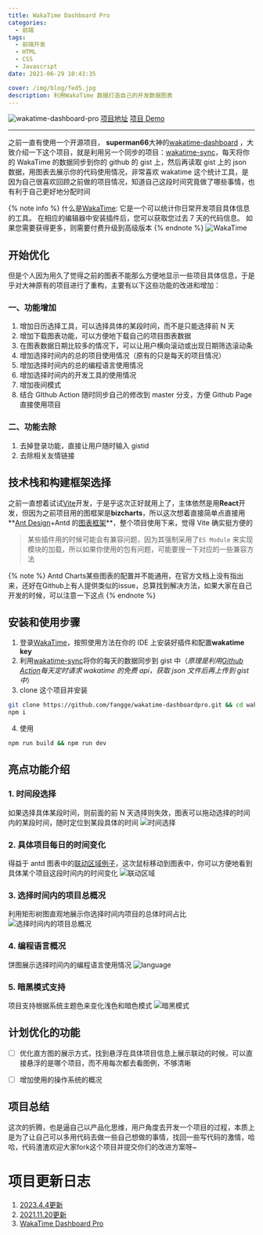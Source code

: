 ```yaml
---
title: WakaTime Dashboard Pro
categories:
  - 前端
tags:
  - 前端开发
  - HTML
  - CSS
  - Javascript
date: 2021-06-29 10:43:35

cover: /img/blog/fed5.jpg
description: 利用WakaTime 数据打造自己的开发数据图表
---
```


![wakatime-dashboard-pro](/img/blog/b9cc66cd-cb04-4900-afbe-3daf8d0ff0e5.png)
[项目地址](https://github.com/fangge/wakatime-dashboard-pro)
[项目 Demo](https://wakatime.mrfangge.com/)

---

之前一直有使用一个开源项目， **superman66**大神的[wakatime-dashboard](https://github.com/superman66/wakatime-dashboard) ，大致介绍一下这个项目，就是利用另一个同步的项目：[wakatime-sync](https://github.com/superman66/wakatime-sync)，每天将你的 WakaTime 的数据同步到你的 github 的 gist 上，然后再读取 gist 上的 json 数据，用图表去展示你的代码使用情况，非常喜欢 wakatime 这个统计工具，是因为自己很喜欢回顾之前做的项目情况，知道自己这段时间究竟做了哪些事情，也有利于自己更好地分配时间

{% note info %}
什么是[WakaTime](https://wakatime.com/): 它是一个可以统计你日常开发项目具体信息的工具。 在相应的编辑器中安装插件后，您可以获取您过去 7 天的代码信息。 如果您需要获得更多，则需要付费升级到高级版本
{% endnote %}
![WakaTime](/img/blog/20210629115606.jpg)

## 开始优化

但是个人因为用久了觉得之前的图表不能那么方便地显示一些项目具体信息，于是乎对大神原有的项目进行了重构，主要有以下这些功能的改进和增加：

### 一、功能增加

1. 增加日历选择工具，可以选择具体的某段时间，而不是只能选择前 N 天
2. 增加下载图表功能，可以方便地下载自己的项目图表数据
3. 在图表数据日期比较多的情况下，可以让用户横向滚动或出现日期筛选滚动条
4. 增加选择时间内的总的项目使用情况（原有的只是每天的项目情况）
5. 增加选择时间内的总的编程语言使用情况
6. 增加选择时间内的开发工具的使用情况
7. 增加夜间模式
8. 结合 GIthub Action 随时同步自己的修改到 master 分支，方便 Github Page 直接使用项目

### 二、功能去除

1. 去掉登录功能，直接让用户随时输入 gistid
2. 去除相关友情链接

## 技术栈和构建框架选择

之前一直想着试试[Vite](https://vitejs.dev/)开发，于是乎这次正好就用上了，主体依然是用**React**开发，但因为之前项目用的图框架是**bizcharts**，所以这次想着直接简单点直接用**[Ant Design](https://ant.design/)+Antd 的[图表框架](https://charts.ant.design/)**，整个项目使用下来，觉得 Vite 确实挺方便的

> 某些插件用的时候可能会有兼容问题，因为其强制采用了`ES Module` 来实现模块的加载，所以如果你使用的包有问题，可能要搜一下对应的一些兼容方法

\{% note %\}
Antd Charts某些图表的配置并不能通用，在官方文档上没有指出来，还好在Github上有人提供类似的issue，总算找到解决方法，如果大家在自己开发的时候，可以注意一下这点
{% endnote %}

## 安装和使用步骤

1. 登录[WakaTime](https://wakatime.com/)，按照使用方法在你的 IDE 上安装好插件和配置**wakatime key**
2. 利用[wakatime-sync](https://github.com/superman66/wakatime-sync)将你的每天的数据同步到 gist 中（*原理是利用[Github Action](https://docs.github.com/en/actions)每天定时请求 wakatime 的免费 api，获取 json 文件后再上传到 gist 中*）
3. clone 这个项目并安装

```bash
git clone https://github.com/fangge/wakatime-dashboardpro.git && cd wakatime-dashboardpro
npm i
```

4. 使用

```bash
npm run build && npm run dev
```

## 亮点功能介绍

### 1. 时间段选择

如果选择具体某段时间，则前面的前 N 天选择则失效，图表可以拖动选择的时间内的某段时间，随时定位到某段具体的时间
![时间选择](/img/blog/20210629171957.jpg)

### 2. 具体项目每日的时间变化

得益于 antd 图表中的[联动区域例子](https://charts.ant.design/zh-CN/demos/column#%E5%B8%A6%E8%81%94%E5%8A%A8%E5%8C%BA%E5%9F%9F%E7%9A%84%E7%99%BE%E5%88%86%E6%AF%94%E6%9F%B1%E7%8A%B6%E5%9B%BE)，这次鼠标移动到图表中，你可以方便地看到具体某个项目这段时间内的时间变化
![联动区域](/img/blog/20210629172546.jpg)

### 3. 选择时间内的项目总概况

利用矩形树图直观地展示你选择时间内项目的总体时间占比
![选择时间内的项目总概况](/img/blog/20210629172928.jpg)

### 4. 编程语言概况

饼图展示选择时间内的编程语言使用情况
![language](/img/blog/20210629173757.jpg)

### 5. 暗黑模式支持

项目支持根据系统主题色来变化浅色和暗色模式
![暗黑模式](/img/blog/43d1d9bf-9576-4f23-a615-557fece803bd.png)

## 计划优化的功能

- [ ] 优化直方图的展示方式，找到悬浮在具体项目信息上展示联动的时候，可以直接悬浮的是哪个项目，而不用每次都去看图例，不够清晰
- [ ] 增加使用的操作系统的概况


## 项目总结
这次的折腾，也是逼自己以产品化思维，用户角度去开发一个项目的过程，本质上是为了让自己可以多用代码去做一些自己想做的事情，找回一些写代码的激情，哈哈，代码渣渣欢迎大家fork这个项目并提交你们的改进方案呀~

# 项目更新日志
1. [2023.4.4更新](/2023/04/04/fed11/)
2. [2021.11.20更新](/2021/11/20/fed6/)
3. [WakaTime Dashboard Pro](/2021/06/29/fed5/)